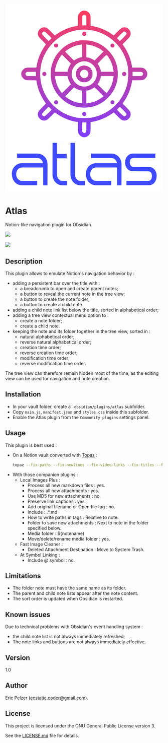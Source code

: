 ![](https://github.com/senselogic/ATLAS/blob/master/LOGO/atlas.png)

# Atlas

Notion-like navigation plugin for Obsidian.

![](https://github.com/senselogic/ATLAS/blob/master/SCREENSHOT/atlas_1.png)

![](https://github.com/senselogic/ATLAS/blob/master/SCREENSHOT/atlas_2.png)

## Description

This plugin allows to emulate Notion's navigation behavior by  :
*   adding a persistent bar over the title with :
    *   a breadcrumb to open and create parent notes;
    *   a button to reveal the current note in the tree view;
    *   a button to create the note folder;
    *   a button to create a child note.
*   adding a child note link list below the title, sorted in alphabetical order;
*   adding a tree view contextual menu option to :
    *   create a note folder;
    *   create a child note.
*   keeping the note and its folder together in the tree view, sorted in :
    *   natural alphabetical order;
    *   reverse natural alphabetical order;
    *   creation time order;
    *   reverse creation time order;
    *   modification time order;
    *   reverse modification time order.

The tree view can therefore remain hidden most of the time, as the editing view can be used for navigation and note creation.

## Installation

*   In your vault folder, create a `.obsidian/plugins/atlas` subfolder.
*   Copy `main.js`, `manifest.json` and `styles.css` inside this subfolder.
*   Enable the Atlas plugin from the `Community plugins` settings panel.

## Usage

This plugin is best used :

*   On a Notion vault converted with [Topaz](https://github.com/senselogic/TOPAZ) :
    ```sh
    topaz --fix-paths --fix-newlines --fix-video-links --fix-titles --fix-indexes NOTION_EXPORT_FOLDER/ OBSIDIAN_VAULT_FOLDER/
    ```
*   With those companion plugins :
    *   Local Images Plus :
        *   Process all new markdown files : yes.
        *   Process all new attachments : yes.
        *   Use MD5 for new attachments : no.
        *   Preserve link captions : yes.
        *   Add original filename or Open file tag : no.
        *   Include : .*\.md
        *   How to write paths in tags : Relative to note.
        *   Folder to save new attachments : Next to note in the folder specified below.
        *   Media folder : ${notename)
        *   Move/delete/rename media folder : yes.
    *   Fast Image Cleaner :
        *   Deleted Attachment Destination : Move to System Trash.
    *   At Symbol Linking :
        *   Include @ symbol : no.

## Limitations

*   The folder note must have the same name as its folder.
*   The parent and child note lists appear after the note content.
*   The sort order is updated when Obsidian is restarted.

## Known issues

Due to technical problems with Obsidian's event handling system :
*   the child note list is not always immediately refreshed;
*   The note links and buttons are not always immediately effective.

## Version

1.0

## Author

Eric Pelzer (ecstatic.coder@gmail.com).

## License

This project is licensed under the GNU General Public License version 3.

See the [LICENSE.md](LICENSE.md) file for details.

